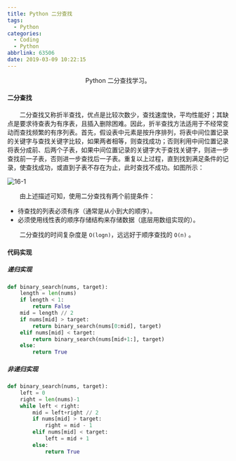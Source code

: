 ```yaml
---
title: Python 二分查找
tags:
  - Python
categories:
  - Coding
  - Python
abbrlink: 63506
date: 2019-03-09 10:22:15
---
```


<center>Python 二分查找学习。</center>

<!--more-->

#### 二分查找

　　二分查找又称折半查找，优点是比较次数少，查找速度快，平均性能好；其缺点是要求待查表为有序表，且插入删除困难。因此，折半查找方法适用于不经常变动而查找频繁的有序列表。首先，假设表中元素是按升序排列，将表中间位置记录的关键字与查找关键字比较，如果两者相等，则查找成功；否则利用中间位置记录将表分成前、后两个子表，如果中间位置记录的关键字大于查找关键字，则进一步查找前一子表，否则进一步查找后一子表。重复以上过程，直到找到满足条件的记录，使查找成功，或直到子表不存在为止，此时查找不成功。如图所示：

![16-1](http://fzy-blog.oss-cn-shenzhen.aliyuncs.com/2019/2/16-1.png)

　　由上述描述可知，使用二分查找有两个前提条件：

- 待查找的列表必须有序（通常是从小到大的顺序）。
- 必须使用线性表的顺序存储结构来存储数据（底层用数组实现的）。

　　二分查找的时间复杂度是 `O(logn)`，远远好于顺序查找的 `O(n)` 。

#### 代码实现

##### 递归实现

```python
def binary_search(nums, target):
    length = len(nums)
    if length < 1:
        return False
    mid = length // 2
    if nums[mid] > target:
        return binary_search(nums[0:mid], target)
    elif nums[mid] < target:
        return binary_search(nums[mid+1:], target)
    else:
        return True
```

##### 非递归实现

```python
def binary_search(nums, target):
    left = 0
    right = len(nums)-1
    while left < right:
        mid = left+right // 2
        if nums[mid] > target:
            right = mid - 1
        elif nums[mid] < target:
            left = mid + 1
        else:
            return True
```